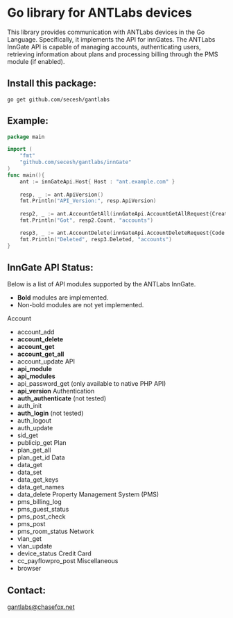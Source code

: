 Go library for ANTLabs devices
==============================

This library provides communication with ANTLabs devices in the Go Language.
Specifically, it implements the API for innGates.  The ANTLabs InnGate API
is capable of managing accounts, authenticating users, retrieving information
about plans and processing billing through the PMS module (if enabled).

Install this package:
---------------------

    go get github.com/secesh/gantlabs

Example:
--------

````go
package main

import (
    "fmt"
    "github.com/secesh/gantlabs/innGate"
)
func main(){    
    ant := innGateApi.Host{ Host : "ant.example.com" }
    
    resp, _ := ant.ApiVersion()
    fmt.Println("API_Version:", resp.ApiVersion)
    
    resp2, _ := ant.AccountGetAll(innGateApi.AccountGetAllRequest{Creator : "admin"})
    fmt.Println("Got", resp2.Count, "accounts")

    resp3, _ := ant.AccountDelete(innGateApi.AccountDeleteRequest{Code : []string{"abc123", "def456"}})
    fmt.Println("Deleted", resp3.Deleted, "accounts")
}
````
InnGate API Status:
-------
Below is a list of API modules supported by the ANTLabs InnGate.
  * **Bold** modules are implemented.
  * Non-bold modules are not yet implemented.

Account
  * account_add
  * **account_delete**
  * **account_get**
  * **account_get_all**
  * account_update
API
  * **api_module**
  * **api_modules**
  * api_password_get (only available to native PHP API)
  * **api_version**
Authentication
  * **auth_authenticate** (not tested)
  * auth_init
  * **auth_login** (not tested)
  * auth_logout
  * auth_update
  * sid_get
  * publicip_get
Plan
  * plan_get_all
  * plan_get_id
Data
  * data_get
  * data_set
  * data_get_keys
  * data_get_names
  * data_delete
Property Management System (PMS)
  * pms_billing_log
  * pms_guest_status
  * pms_post_check
  * pms_post
  * pms_room_status
Network
  * vlan_get
  * vlan_update
  * device_status
Credit Card
  * cc_payflowpro_post
Miscellaneous
  * browser

Contact:
--------

gantlabs@chasefox.net